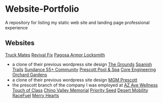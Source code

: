 # Website-Portfolio
A repository for listing my static web site and landing page professional experience

Websites
--------
<a href="https://truckmatesyuma.com">Truck Mates</a>
<a href="https://revivalfix.com">Revival Fix</a>
<a href="https://pagosaarmorlocksmith.com/">Pagosa Armor Locksmith</a>
  - a clone of their previous wordpress site design
<a href="https://yumapartyvenue.com">The Grounds</a>
<a href="https://spanishtrailsresort.com">Spanish Trails</a>
<a href="https://sundancefla.com">Sundance 55+ Community</a>
<a href="https://prescottpool.com">Prescott Pool & Spa</a>
<a href="https://core-e-g.com">Core Engineering	</a>
<a href="https://orchardgardensyuma.com/">Orchard Gardens</a>
  - a clone of their previous wordpress site design
<a href="https://mgmprescott.com">MGM Prescott</a>
  - the prescott branch of the company I was employed at
<a href="https://azavewellness.com/">AZ Ave Wellness</a>
<a href="https://yumacatspa.com/">Touch of Class</a>
<a href="https://chinovalleymemorial.com">Chino Valley Memorial</a>
<a href="https://priorityseed.com">Priority Seed</a>
<a href="https://yumascooterstorer.com">Desert Mobility</a>
<a href="https://racefuel.com/">RaceFuel</a>
<a href="https://MerryHeartInc.com">Merry Hearts</a>
 
	
	
	
	
	

